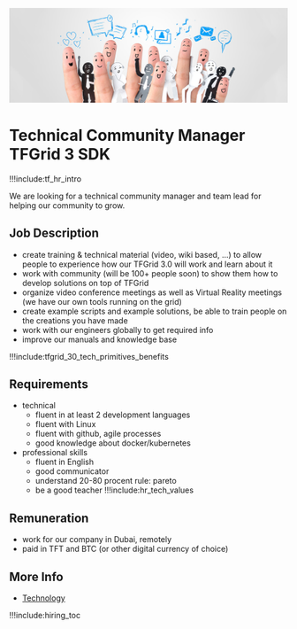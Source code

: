 
![](img/community_manager.png)


# Technical Community Manager TFGrid 3 SDK

!!!include:tf_hr_intro

We are looking for a technical community manager and team lead for helping our community to grow.

## Job Description

- create training & technical material (video, wiki based, ...) to allow people to experience how our TFGrid 3.0 will work and learn about it
- work with community (will be 100+ people soon) to show them how to develop solutions on top of TFGrid
- organize video conference meetings as well as Virtual Reality meetings (we have our own tools running on the grid)
- create example scripts and example solutions, be able to train people on the creations you have made
- work with our engineers globally to get required info
- improve our manuals and knowledge base

!!!include:tfgrid_30_tech_primitives_benefits

## Requirements

- technical
  - fluent in at least 2 development languages
  - fluent with Linux
  - fluent with github, agile processes
  - good knowledge about docker/kubernetes
- professional skills 
  - fluent in English
  - good communicator
  - understand 20-80 procent rule: pareto
  - be a good teacher
!!!include:hr_tech_values

## Remuneration

- work for our company in Dubai, remotely
- paid in TFT and BTC (or other digital currency of choice)

## More Info

- [Technology](internet4:technology)

!!!include:hiring_toc